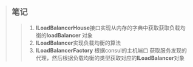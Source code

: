 >## 笔记
>> 1. <b>ILoadBalancerHouse</b>接口实现从内存的字典中获取获取负载均衡的<b>loadBalancer</b> 对象
>> 2. <b>ILoadBalancer</b>实现负载均衡的算法
>> 3. <b>ILoadBalancerFactory</b> 根据consul的主机端口 获取服务发现的代理，然后根据负载均衡的类型获取对应的<b>ILoadBalancer</b>对象